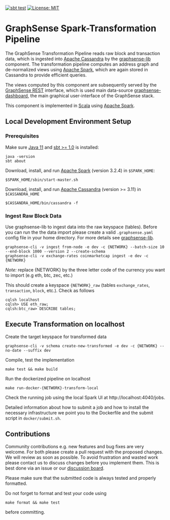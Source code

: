 [![sbt test](https://github.com/graphsense/graphsense-ethereum-transformation/actions/workflows/sbt_test.yml/badge.svg)](https://github.com/graphsense/graphsense-ethereum-transformation/actions/workflows/sbt_test.yml)
[![License: MIT](https://img.shields.io/badge/License-MIT-yellow.svg)](https://opensource.org/licenses/MIT)

# GraphSense Spark-Transformation Pipeline

The GraphSense Transformation Pipeline reads raw block and transaction data,
which is ingested into [Apache Cassandra][apache-cassandra]
by the [graphsense-lib][graphsense-lib] component.
The transformation pipeline computes an address graph and de-normalized views
using [Apache Spark][apache-spark], which are again stored in Cassandra to provide efficient queries.

The views computed by this component are subsequently served by the
[GraphSense REST][graphsense-rest] interface, which is used main data-source
[graphsense-dashboard][graphsense-dashboard], the main graphical user-interface of the GraphSense stack.

This component is implemented in [Scala][scala-lang] using
[Apache Spark][apache-spark].

## Local Development Environment Setup

### Prerequisites

Make sure [Java 11][java] and [sbt >= 1.0][scala-sbt] is installed:

    java -version
    sbt about

Download, install, and run [Apache Spark][apache-spark] (version 3.2.4)
in `$SPARK_HOME`:

    $SPARK_HOME/sbin/start-master.sh

Download, install, and run [Apache Cassandra][apache-cassandra]
(version >= 3.11) in `$CASSANDRA_HOME`

    $CASSANDRA_HOME/bin/cassandra -f

### Ingest Raw Block Data

Use graphsense-lib to ingest data into the raw keyspace (tables). Before you can run the the data import please create a valid ```.graphsense.yaml``` config file in your home directory. For more details see [graphsense-lib][graphsense-lib].

    graphsense-cli -v ingest from-node -e dev -c {NETWORK} --batch-size 10  --end-block 1000 --version 2 --create-schema
    graphsense-cli -v exchange-rates coinmarketcap ingest -e dev -c {NETWORK}

*Note:* replace {NETWORK} by the three letter code of the currency you want to import (e.g eth, btc, zec, etc.)

This should create a keyspace `{NETWORK}_raw` (tables `exchange_rates`,
`transaction`, `block`, etc.).
Check as follows

    cqlsh localhost
    cqlsh> USE eth_raw;
    cqlsh:btc_raw> DESCRIBE tables;

## Execute Transformation on localhost

Create the target keyspace for transformed data

    graphsense-cli -v schema create-new-transformed -e dev -c {NETWORK} --no-date --suffix dev

Compile, test the implementation

    make test && make build

Run the dockerized pipeline on localhost

    make run-docker-{NETWORK}-transform-local

Check the running job using the local Spark UI at http://localhost:4040/jobs. 

Detailed information about how to submit a job and how to install the necessary infrastructure we point you to the Dockerfile and the submit script in ```docker/submit.sh```.

## Contributions

Community contributions e.g. new features and bug fixes are very welcome. For both please create a pull request with the proposed changes. We will review as soon as possible. To avoid frustration and wasted work please contact us to discuss changes before you implement them. This is best done via an issue or our [discussion board](https://github.com/orgs/graphsense/discussions/).

Please make sure that the submitted code is always tested and properly formatted. 

Do not forget to format and test your code using 
```
make format && make test
```
before committing.

[graphsense-lib]: https://github.com/graphsense/graphsense-lib
[graphsense-dashboard]: https://github.com/graphsense/graphsense-dashboard
[graphsense-rest]: https://github.com/graphsense/graphsense-rest
[java]: https://adoptopenjdk.net
[scala-lang]: https://www.scala-lang.org
[scala-sbt]: http://www.scala-sbt.org
[dsbulk]: https://github.com/datastax/dsbulk
[apache-spark]: https://spark.apache.org/downloads.html
[apache-cassandra]: http://cassandra.apache.org


